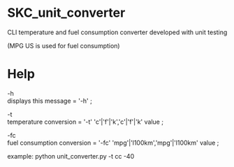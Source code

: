 # SKC_unit_converter

CLI temperature and fuel consumption converter developed with unit testing

(MPG US is used for fuel consumption)

# Help

-h<br />
displays this message = '-h' ;

-t<br />
temperature conversion = '-t' 'c'|'f'|'k','c'|'f'|'k' value ; 

-fc<br />
fuel consumption conversion = '-fc' 'mpg'|'l100km','mpg'|'l100km' value ; 

example: python unit_converter.py -t cc -40
